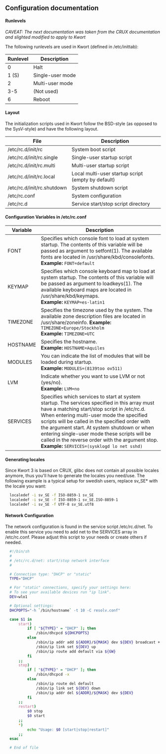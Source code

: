 ## Configuration documentation

#### Runlevels

*CAVEAT: The next documentation was taken from the CRUX documentation and slighted modified to apply to Kwort*


The following runlevels are used in Kwort (defined in /etc/inittab):

| Runlevel | Description      |
|----------|------------------|
| 0        | Halt             |
| 1 (S)    | Single-user mode |
| 2        | Multi-user mode  |
| 3-5      | (Not used)       |
| 6        | Reboot           |

#### Layout

The initialization scripts used in Kwort follow the BSD-style (as opposed to the SysV-style) and have the following layout.

| File                       | Description                                        |
|----------------------------|----------------------------------------------------|
| /etc/rc.d/init/rc	         | System boot script                                 |
| /etc/rc.d/init/rc.single   | Single-user startup script                         |
| /etc/rc.d/init/rc.multi    | Multi-user startup script                          |
| /etc/rc.d/init/rc.local    | Local multi-user startup script (empty by default) |
| /etc/rc.d/init/rc.shutdown | System shutdown script                             |
| /etc/rc.conf               | System configuration                               |
| /etc/rc.d	                 | Service start/stop script directory                |


#### Configuration Variables in /etc/rc.conf

| Variable | Description |
|----------|-------------|
| FONT     | Specifies which console font to load at system startup. The contents of this variable will be passed as argument to setfont(1). The available fonts are located in /usr/share/kbd/consolefonts.<br>**Example:** `FONT=default` |
| KEYMAP   | Specifies which console keyboard map to load at system startup. The contents of this variable will be passed as argument to loadkeys(1). The available keyboard maps are located in /usr/share/kbd/keymaps. <br>**Example:** `KEYMAP=es-latin1` |
| TIMEZONE | Specifies the timezone used by the system. The available zone description files are located in /usr/share/zoneinfo. **Example:** `TIMEZONE=Europe/Stockholm` <br> **Example:** `TIMEZONE=UTC` |
| HOSTNAME | Specifies the hostname. <br> **Example:** `HOSTNAME=Aquiles` |
| MODULES  | You can indicate the list of modules that will be loaded during startup. <br> **Example:** `MODULES=(8139too ov511)` |
| LVM      | Indicate whether you want to use LVM or not (yes/no). <br> **Example:** `LVM=no` |
| SERVICES | Specifies which services to start at system startup. The services specified in this array must have a matching start/stop script in /etc/rc.d. When entering multi-user mode the specified scripts will be called in the specified order with the argument start. At system shutdown or when entering single-user mode these scripts will be called in the reverse order with the argument stop. <br> **Example:** `SERVICES=(sysklogd lo net sshd)` |

#### Generating locales

Since Kwort 3 is based on CRUX, glibc does not contain all possible locales anymore, thus you'll have to generate the locales you need/use. The following example is a typical setup for swedish users, replace sv\_SE\* with the locale you want:

``` sh
  localedef -i sv_SE -f ISO-8859-1 sv_SE
  localedef -i sv_SE -f ISO-8859-1 sv_SE.ISO-8859-1
  localedef -i sv_SE -f UTF-8 sv_SE.utf8
```

#### Network Configuration

The network configuration is found in the service script /etc/rc.d/net. To enable this service you need to add net to the SERVICES array in /etc/rc.conf.
Please adjust this script to your needs or create others if needed.

``` sh
  #!/bin/sh
  #
  # /etc/rc.d/net: start/stop network interface
  #

  # Connection type: "DHCP" or "static"
  TYPE="DHCP"

  # For "static" connections, specify your settings here:
  # To see your available devices run "ip link".
  DEV=wlo1

  # Optional settings:
  DHCPOPTS="-h `/bin/hostname` -t 10 -C resolv.conf"

  case $1 in
      start)
          if [ "${TYPE}" = "DHCP" ]; then
              /sbin/dhcpcd ${DHCPOPTS}
          else
              /sbin/ip addr add ${ADDR}/${MASK} dev ${DEV} broadcast +
              /sbin/ip link set ${DEV} up
              /sbin/ip route add default via ${GW}
          fi
      ;;
      stop)
          if [ "${TYPE}" = "DHCP" ]; then
              /sbin/dhcpcd -x
          else
              /sbin/ip route del default
              /sbin/ip link set ${DEV} down
              /sbin/ip addr del ${ADDR}/${MASK} dev ${DEV}
          fi
      ;;
      restart)
          $0 stop
          $0 start
      ;;
      *)
          echo "Usage: $0 [start|stop|restart]"
      ;;
  esac

  # End of file
```

